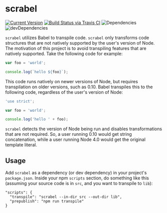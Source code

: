 # scrabel

[![Current Version](https://img.shields.io/npm/v/scrabel.svg)](https://www.npmjs.org/package/scrabel)
[![Build Status via Travis CI](https://travis-ci.org/continuationlabs/scrabel.svg?branch=master)](https://travis-ci.org/continuationlabs/scrabel)
![Dependencies](http://img.shields.io/david/continuationlabs/scrabel.svg)
![devDependencies](http://img.shields.io/david/dev/continuationlabs/scrabel.svg)

`scrabel` utilizes Babel to transpile code. `scrabel` only transforms code structures that are not natively supported by the user's version of Node. The motivation of this project is to avoid transpiling features that are natively supported. Take the following code for example:

```javascript
var foo = 'world';

console.log(`hello ${foo}`);
```

This code runs natively on newer versions of Node, but requires transpilation on older versions, such as 0.10. Babel transpiles this to the following code, regardless of the user's version of Node:

```javascript
'use strict';

var foo = 'world';

console.log('hello ' + foo);
```

`scrabel` detects the version of Node being run and disables transformations that are not required. So, a user running 0.10 would get string concatenation, while a user running Node 4.0 would get the original template literal.

## Usage

Add `scrabel` as a dependency (or dev dependency) in your project's `package.json`. Inside your npm `scripts` section, do something like this (assuming your source code is in `src`, and you want to transpile to `lib`):

```
"scripts": {
  "transpile": "scrabel --in-dir src --out-dir lib",
  "prepublish": "npm run transpile"
}
```
